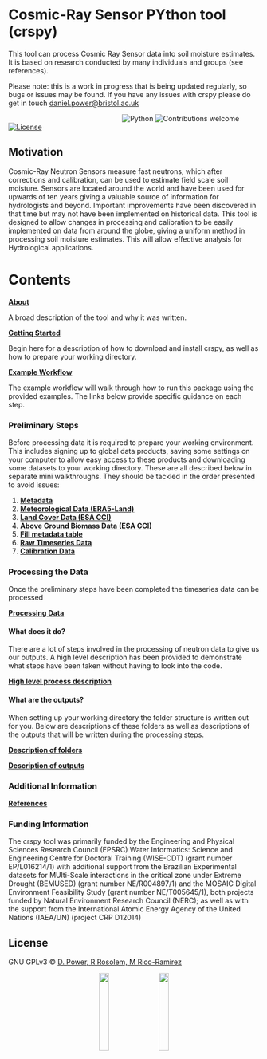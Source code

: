 # Cosmic-Ray Sensor PYthon tool (crspy)
This tool can process Cosmic Ray Sensor data into soil moisture estimates. It is based on research conducted by many individuals and groups (see references).

Please note: this is a work in progress that is being updated regularly, so bugs or issues may be found. If you have any issues with crspy please do get in touch daniel.power@bristol.ac.uk

&nbsp;&nbsp;&nbsp;&nbsp;&nbsp;&nbsp;&nbsp;&nbsp;&nbsp;&nbsp;&nbsp;&nbsp;&nbsp;&nbsp;&nbsp;&nbsp;&nbsp;&nbsp;&nbsp;&nbsp;&nbsp;&nbsp;&nbsp;&nbsp;&nbsp;&nbsp;&nbsp;&nbsp;&nbsp;&nbsp;&nbsp;&nbsp;&nbsp;&nbsp;&nbsp;&nbsp;&nbsp;&nbsp;&nbsp;&nbsp;&nbsp;&nbsp;&nbsp;&nbsp;&nbsp;&nbsp;&nbsp;&nbsp;&nbsp;&nbsp;&nbsp;&nbsp;&nbsp;&nbsp;&nbsp;&nbsp;&nbsp;
![Python](https://img.shields.io/badge/python-v3.7+-blue.svg)
![Contributions welcome](https://img.shields.io/badge/contributions-welcome-orange.svg)
[![License](https://img.shields.io/badge/license-LGPL--3.0-green)](https://github.com/danpower101/crspy/blob/master/LICENSE)

## Motivation
Cosmic-Ray Neutron Sensors measure fast neutrons, which after corrections and calibration, can be used to estimate field scale soil moisture. Sensors are located around the world and have been used for upwards of ten years giving a valuable source of information for hydrologists and beyond. Important improvements have been discovered in that time but may not have been implemented on historical data. This tool is designed to allow changes in processing and calibration to be easily implemented on data from around the globe, giving a uniform method in processing soil moisture estimates. This will allow effective analysis for Hydrological applications. 

# **Contents**

[**About**](https://github.com/danpower101/crspy/wiki/About)

A broad description of the tool and why it was written.

[**Getting Started**](https://github.com/danpower101/crspy/wiki/Getting-Started)

Begin here for a description of how to download and install crspy, as well as how to prepare your working directory.

[**Example Workflow**](https://github.com/danpower101/crspy/wiki/Example-Workflow)

The example workflow will walk through how to run this package using the provided examples. The links below provide specific guidance on each step.

### **Preliminary Steps**

Before processing data it is required to prepare your working environment. This includes signing up to global data products, saving some settings on your computer to allow easy access to these products and downloading some datasets to your working directory. These are all described below in separate mini walkthroughs. They should be tackled in the order presented to avoid issues:

1. [**Metadata**](https://github.com/danpower101/crspy/wiki/Metadata)
2. [**Meteorological Data (ERA5-Land)**](https://github.com/danpower101/crspy/wiki/ERA5-Land-Data)
3. [**Land Cover Data (ESA CCI)**](https://github.com/danpower101/crspy/wiki/Land-Cover-Data)
4. [**Above Ground Biomass Data (ESA CCI)**](https://github.com/danpower101/crspy/wiki/Above-Ground-Biomass-Data)
5. [**Fill metadata table**](https://github.com/danpower101/crspy/wiki/Fill-metadata-table)
6. [**Raw Timeseries Data**](https://github.com/danpower101/crspy/wiki/Raw-Timeseries-Data)
7. [**Calibration Data**](https://github.com/danpower101/crspy/wiki/Calibration-Data)



### **Processing the Data**

Once the preliminary steps have been completed the timeseries data can be processed

[**Processing Data**](https://github.com/danpower101/crspy/wiki/Processing-the-data) 



#### **What does it do?**

There are a lot of steps involved in the processing of neutron data to give us our outputs. A high level description has been provided to demonstrate what steps have been taken without having to look into the code. 

[**High level process description**](https://github.com/danpower101/crspy/wiki/High-level-process-description)



#### **What are the outputs?**

When setting up your working directory the folder structure is written out for you. Below are descriptions of these folders as well as descriptions of the outputs that will be written during the processing steps.

[**Description of folders**](tbc)

[**Description of outputs**](https://github.com/danpower101/crspy/wiki/Outputs)



### **Additional Information**

[**References**](https://github.com/danpower101/crspy/wiki/References)

### **Funding Information**
The crspy tool was primarily funded by the Engineering and Physical Sciences Research Council (EPSRC) Water Informatics: Science and Engineering Centre for Doctoral Training (WISE-CDT) (grant number EP/L016214/1) with additional support from the Brazilian Experimental datasets for MUlti-Scale interactions in the critical zone under Extreme Drought (BEMUSED) (grant number NE/R004897/1) and the MOSAIC Digital Environment Feasibility Study (grant number NE/T005645/1), both projects funded by Natural Environment Research Council (NERC); as well as with the support from the International Atomic Energy Agency of the United Nations (IAEA/UN) (project CRP D12014)

## License
GNU GPLv3 © [D. Power, R Rosolem, M Rico-Ramirez](2020-2021)


<p align="center"> <img width=20% src="https://github.com/danpower101/The_CRNS_Process/blob/master/Images/University_of_Bristol_logo.png">&nbsp;&nbsp;&nbsp;&nbsp;&nbsp;<img width=20% src="https://github.com/danpower101/The_CRNS_Process/blob/master/Images/WISECDTlogo.png">
